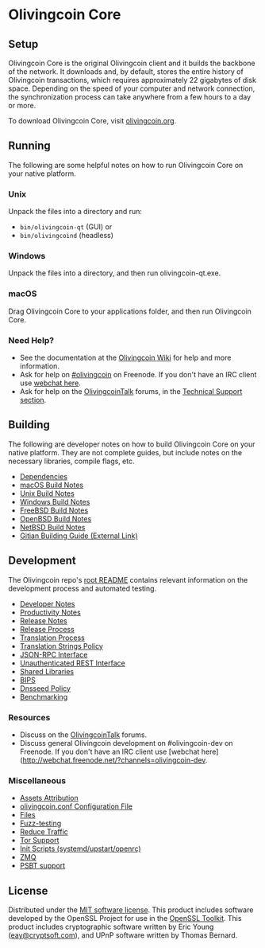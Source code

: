 Olivingcoin Core
=============

Setup
---------------------
Olivingcoin Core is the original Olivingcoin client and it builds the backbone of the network. It downloads and, by default, stores the entire history of Olivingcoin transactions, which requires approximately 22 gigabytes of disk space. Depending on the speed of your computer and network connection, the synchronization process can take anywhere from a few hours to a day or more.

To download Olivingcoin Core, visit [olivingcoin.org](https://olivingcoin.org/).

Running
---------------------
The following are some helpful notes on how to run Olivingcoin Core on your native platform.

### Unix

Unpack the files into a directory and run:

- `bin/olivingcoin-qt` (GUI) or
- `bin/olivingcoind` (headless)

### Windows

Unpack the files into a directory, and then run olivingcoin-qt.exe.

### macOS

Drag Olivingcoin Core to your applications folder, and then run Olivingcoin Core.

### Need Help?

* See the documentation at the [Olivingcoin Wiki](https://olivingcoin.info/)
for help and more information.
* Ask for help on [#olivingcoin](http://webchat.freenode.net?channels=olivingcoin) on Freenode. If you don't have an IRC client use [webchat here](http://webchat.freenode.net?channels=olivingcoin).
* Ask for help on the [OlivingcoinTalk](https://olivingcointalk.io/) forums, in the [Technical Support section](https://olivingcointalk.io/c/technical-support).

Building
---------------------
The following are developer notes on how to build Olivingcoin Core on your native platform. They are not complete guides, but include notes on the necessary libraries, compile flags, etc.

- [Dependencies](dependencies.md)
- [macOS Build Notes](build-osx.md)
- [Unix Build Notes](build-unix.md)
- [Windows Build Notes](build-windows.md)
- [FreeBSD Build Notes](build-freebsd.md)
- [OpenBSD Build Notes](build-openbsd.md)
- [NetBSD Build Notes](build-netbsd.md)
- [Gitian Building Guide (External Link)](https://github.com/olivingcoin-core/docs/blob/master/gitian-building.md)

Development
---------------------
The Olivingcoin repo's [root README](/README.md) contains relevant information on the development process and automated testing.

- [Developer Notes](developer-notes.md)
- [Productivity Notes](productivity.md)
- [Release Notes](release-notes.md)
- [Release Process](release-process.md)
- [Translation Process](translation_process.md)
- [Translation Strings Policy](translation_strings_policy.md)
- [JSON-RPC Interface](JSON-RPC-interface.md)
- [Unauthenticated REST Interface](REST-interface.md)
- [Shared Libraries](shared-libraries.md)
- [BIPS](bips.md)
- [Dnsseed Policy](dnsseed-policy.md)
- [Benchmarking](benchmarking.md)

### Resources
* Discuss on the [OlivingcoinTalk](https://olivingcointalk.io/) forums.
* Discuss general Olivingcoin development on #olivingcoin-dev on Freenode. If you don't have an IRC client use [webchat here](http://webchat.freenode.net/?channels=olivingcoin-dev.

### Miscellaneous
- [Assets Attribution](assets-attribution.md)
- [olivingcoin.conf Configuration File](olivingcoin-conf.md)
- [Files](files.md)
- [Fuzz-testing](fuzzing.md)
- [Reduce Traffic](reduce-traffic.md)
- [Tor Support](tor.md)
- [Init Scripts (systemd/upstart/openrc)](init.md)
- [ZMQ](zmq.md)
- [PSBT support](psbt.md)

License
---------------------
Distributed under the [MIT software license](/COPYING).
This product includes software developed by the OpenSSL Project for use in the [OpenSSL Toolkit](https://www.openssl.org/). This product includes
cryptographic software written by Eric Young ([eay@cryptsoft.com](mailto:eay@cryptsoft.com)), and UPnP software written by Thomas Bernard.

